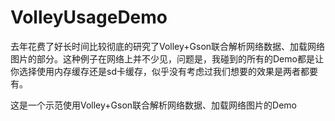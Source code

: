 # VolleyUsageDemo
去年花费了好长时间比较彻底的研究了Volley+Gson联合解析网络数据、加载网络图片的部分。这种例子在网络上并不少见，问题是，我碰到的所有的Demo都是让你选择使用内存缓存还是sd卡缓存，似乎没有考虑过我们想要的效果是两者都要有。




这是一个示范使用Volley+Gson联合解析网络数据、加载网络图片的Demo
